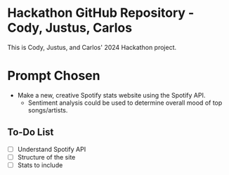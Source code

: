# Hackathon GitHub Repository - Cody, Justus, Carlos
This is Cody, Justus, and Carlos' 2024 Hackathon project.
# Prompt Chosen
- Make a new, creative Spotify stats website using the Spotify API.
    - Sentiment analysis could be used to determine overall mood of top songs/artists.
## To-Do List
- [ ] Understand Spotify API
- [ ] Structure of the site
- [ ] Stats to include